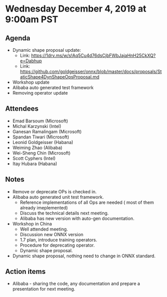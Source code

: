<!--- SPDX-License-Identifier: Apache-2.0 -->

# Wednesday December 4, 2019 at 9:00am PST

## Agenda
* Dynamic shape proposal update:
    * Link: https://1drv.ms/w/s!Aq5Cu4d76dsCjbFWbJajaHnH25CkXQ?e=Dabhup
    * Link: https://github.com/goldgeisser/onnx/blob/master/docs/proposals/StaticShape4DynShapeOpsProposal.md
* Workshop update
* Alibaba auto generated test framework
* Removing operator update

## Attendees
* Emad Barsoum (Microsoft)
* Michal Karzynski (Intel)
* Ganesan Ramalingam (Microsoft)
* Spandan Tiwari (Microsoft)
* Leonid Goldgeisser (Habana)
* Weiming Zhao (Alibaba)
* Wei-Sheng Chin (Microsoft)
* Scott Cyphers (Intel)
* Itay Hubara (Habana)

## Notes
* Remove or deprecate OPs is checked in.
* Alibaba auto generated unit test framework.
    * Reference implementations of all Ops are needed (
        most of them already imeplemented)
    * Discuss the technical details next meeting.
    * Alibaba has new version with auto-gen documentation.
* Workshop in China
    * Well attended meeting.
    * Discussion new ONNX version
    * 1.7 plan, introduce training operators.
    * Procedure for deprecating operator.
    * Dynamic shape proposal.
* Dynamic shape proposal, nothing need to change in ONNX standard.

## Action items
* Alibaba - sharing the code, any documentation and prepare a presentation for next meeting.

